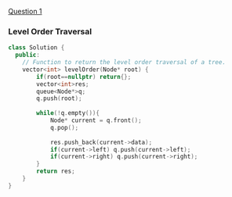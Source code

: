 <a href="https://practice.geeksforgeeks.org/problems/level-order-traversal/1">Question 1</a>

### Level Order Traversal

```cpp
class Solution {
  public:
    // Function to return the level order traversal of a tree.
    vector<int> levelOrder(Node* root) {
        if(root==nullptr) return{};
        vector<int>res;
        queue<Node*>q;
        q.push(root);
        
        while(!q.empty()){
            Node* current = q.front();
            q.pop();
            
            res.push_back(current->data);
            if(current->left) q.push(current->left);
            if(current->right) q.push(current->right);
        }
        return res;
    }
}
```